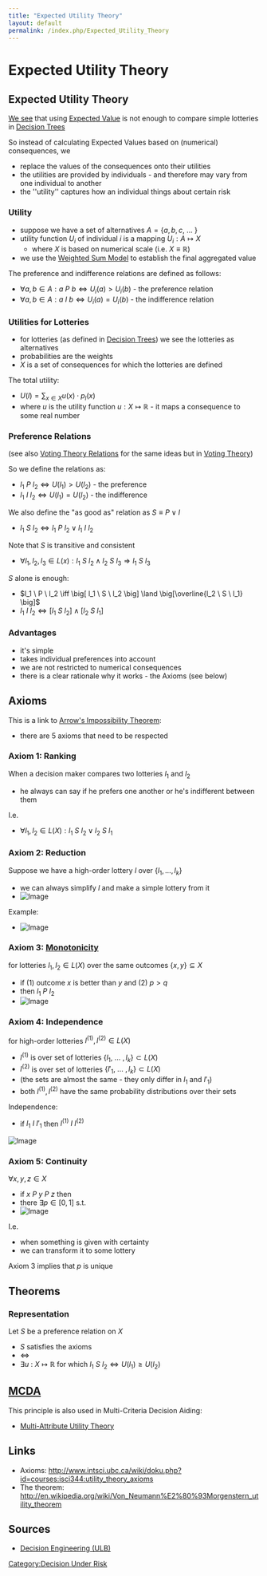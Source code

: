 ```yaml
---
title: "Expected Utility Theory"
layout: default
permalink: /index.php/Expected_Utility_Theory
---
```


# Expected Utility Theory

## Expected Utility Theory
[We see](Expected_Values_for_Lotteries) that using [Expected Value](Expected_Value) is not enough to compare simple lotteries in [Decision Trees](Decision_Tree_(Decision_Theory))


So instead of calculating Expected Values based on (numerical) consequences, we
- replace the values of the consequences onto their utilities
- the utilities are provided by individuals - and therefore may vary from one individual to another
- the ''utility'' captures  how an individual things about certain risk 


### Utility
- suppose we have a set of alternatives $A = \{a, b, c, \ ... \ \}$
- utility function $U_i$ of individual $i$ is a mapping $U_i: A \mapsto X$
  - where $X$ is based on numerical scale (i.e. $X \equiv \mathbb{R}$)
- we use the [Weighted Sum Model](Weighted_Sum_Model) to establish the final aggregated value 

The preference and indifference relations are defined as follows:
- $\forall a,b \in A: a \ P \ b \iff U_i(a) > U_i(b)$ - the preference relation
- $\forall a,b \in A: a \ I \ b \iff U_i(a) = U_i(b)$ - the indifference relation


### Utilities for Lotteries
- for lotteries (as defined in [Decision Trees](Decision_Tree_(Decision_Theory))) we see the lotteries as alternatives
- probabilities are the weights 
- $X$ is a set of consequences for which the lotteries are defined 

The total utility:
- $U(l) = \sum_{x \in X} u(x) \cdot p_l(x)$
- where $u$ is the utility function $u: X \mapsto \mathbb{R}$ - it maps a consequence to some real number


### Preference Relations
(see also [Voting Theory Relations](Voting_Theory_Relations) for the same ideas but in [Voting Theory](Voting_Theory))

So we define the relations as:
- $l_1 \ P \ l_2 \iff U(l_1) > U(l_2)$ - the preference
- $l_1 \ I \ l_2 \iff U(l_1) = U(l_2)$ - the indifference

We also define the "as good as" relation as $S \equiv P \lor I$
- $l_1 \ S \ l_2 \iff l_1 \ P \ l_2 \lor l_1 \ I \ l_2$


Note that $S$ is transitive and consistent 
- $\forall l_1, l_2, l_3 \in L(x): l_1 \ S \ l_2 \land l_2 \ S \ l_3 \Rightarrow l_1 \ S \ l_3$

$S$ alone is enough:
- $l_1 \ P \ l_2 \iff \big[ l_1 \ S \ l_2 \big] \land \big[\overline{l_2 \ S \ l_1} \big]$
- $l_1 \ I \ l_2 \iff \big[ l_1 \ S \ l_2 \big] \land \big[l_2 \ S \ l_1 \big]$


### Advantages
- it's simple
- takes individual preferences into account
- we are not restricted to numerical consequences 
- there is a clear rationale why it works - the Axioms (see below)



## Axioms
This is a link to [Arrow's Impossibility Theorem](Arrow's_Impossibility_Theorem):
- there are 5 axioms that need to be respected

### Axiom 1: Ranking
When a decision maker compares two lotteries $l_1$ and $l_2$ 
- he always can say if he prefers one another or he's indifferent between them

I.e. 
- $\forall l_1, l_2 \in L(X): l_1 \ S \ l_2 \lor l_2 \ S \ l_1$


### Axiom 2: Reduction
Suppose we have a high-order lottery $l$ over $\{l_1, ..., l_k\}$
- we can always simplify $l$ and make a simple lottery from it
- <img src="https://raw.github.com/alexeygrigorev/wiki-figures/master/ulb/de/ru/lotteries-simplification.png" alt="Image">

Example:
- <img src="https://raw.github.com/alexeygrigorev/wiki-figures/master/ulb/de/ru/lotteries-simplification-ex.png" alt="Image">


### Axiom 3: [Monotonicity](Monotonicity)
for lotteries $l_1, l_2 \in L(X)$ over the same outcomes $\{x, y\} \subseteq X$
- if (1) outcome $x$ is better than $y$ and (2) $p > q$ 
- then $l_1 \ P \ l_2$
- <img src="https://raw.github.com/alexeygrigorev/wiki-figures/master/ulb/de/ru/lotteries-monotonicity.png" alt="Image">


### Axiom 4: Independence
for high-order lotteries $l^{(1)}, l^{(2)} \in L(X)$ 
- $l^{(1)}$ is over  set of lotteries $\{l_1, \ ... \ , l_k\} \subset L(X)$
- $l^{(2)}$ is over  set of lotteries $\{l'_1, \ ... \ , l_k\} \subset L(X)$
- (the sets are almost the same - they only differ in $l_1$ and $l'_1$)
- both $l^{(1)}, l^{(2)}$ have the same probability distributions over their sets

Independence:
- if $l_1 \ I \ l'_1$ then $l^{(1)} \ I \ l^{(2)}$ 

<img src="https://raw.github.com/alexeygrigorev/wiki-figures/master/ulb/de/ru/lotteries-independence.png" alt="Image">


### Axiom 5: Continuity
$\forall x, y, z \in X$
- if $x \ P \ y \ P \ z$ then
- there $\exists p \in [0, 1]$ s.t.
- <img src="https://raw.github.com/alexeygrigorev/wiki-figures/master/ulb/de/ru/lotteries-continuity.png" alt="Image">

I.e. 
- when something is given with certainty
- we can transform it to some lottery

Axiom 3 implies that $p$ is unique


## Theorems
### Representation
Let $S$ be a preference relation on $X$
- $S$ satisfies the axioms 
- $\iff$ 
- $\exists u \ : \ X \mapsto \mathbb{R}$ for which $l_1 \ S \ l_2 \iff U(l_1) \geqslant U(l_2)$


## [MCDA](MCDA)
This principle is also used in Multi-Criteria Decision Aiding:
- [Multi-Attribute Utility Theory](Multi-Attribute_Utility_Theory)


## Links
- Axioms: http://www.intsci.ubc.ca/wiki/doku.php?id=courses:isci344:utility_theory_axioms
- The theorem: http://en.wikipedia.org/wiki/Von_Neumann%E2%80%93Morgenstern_utility_theorem


## Sources
- [Decision Engineering (ULB)](Decision_Engineering_(ULB))

[Category:Decision Under Risk](Category_Decision_Under_Risk)